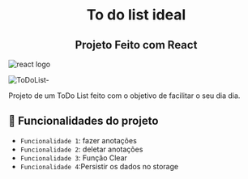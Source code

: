 <h1 align="center"> To do list ideal </h1>

<h2 align="center"> Projeto Feito com React</h2>


![react logo](https://user-images.githubusercontent.com/92690350/183786725-c78c63f0-99d5-42bc-96fb-fc50b970d072.png)


![ToDoList-](https://user-images.githubusercontent.com/92690350/183785507-e286a0d5-3917-4e91-bbb8-49889def7866.png)


Projeto de um ToDo List feito com o objetivo de facilitar o seu dia dia.

## :hammer: Funcionalidades do projeto

- `Funcionalidade 1`: fazer anotações
- `Funcionalidade 2`: deletar anotações
- `Funcionalidade 3`: Função Clear
- `Funcionalidade 4`:Persistir os dados no storage 



